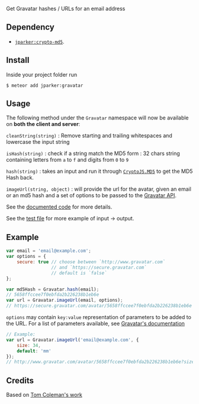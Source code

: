 Get Gravatar hashes / URLs for an email address

Dependency
----------
- [`jparker:crypto-md5`](https://github.com/p-j/meteor-crypto-md5).

Install
-------

Inside your project folder run
```
$ meteor add jparker:gravatar
```

Usage
-----

The following method under the `Gravatar` namespace will now be available
on **both the client and server**:

`cleanString(string)` : Remove starting and trailing whitespaces and lowercase the input string

`isHash(string)` : check if a string match the MD5 form : 32 chars string containing letters from `a` to `f` and digits from `0` to `9`

`hash(string)` : takes an input and run it through [`CryptoJS.MD5`](https://github.com/p-j/meteor-crypto-md5) to get the MD5 Hash back.

`imageUrl(string, object)` : will provide the url for the avatar, given an email or an md5 hash and a set of options to be passed to the [Gravatar API](https://en.gravatar.com/site/implement/images/).

See the [documented code](https://github.com/p-j/meteor-gravatar/blob/master/gravatar.js) for more details.

See the [test file](https://github.com/p-j/meteor-gravatar/blob/master/tests/tests.js) for more example of input -> output.

Example
-------

```javascript
var email = 'email@example.com';
var options = { 
    secure: true // choose between `http://www.gravatar.com` 
                 // and `https://secure.gravatar.com`
                 // default is `false`
}; 

var md5Hash = Gravatar.hash(email);
// 5658ffccee7f0ebfda2b226238b1eb6e
var url = Gravatar.imageUrl(email, options);
// https://secure.gravatar.com/avatar/5658ffccee7f0ebfda2b226238b1eb6e
```

`options` may contain `key:value` representation of parameters to be added to the URL. For a list of parameters available, see [Gravatar's documentation](http://en.gravatar.com/site/implement/images/)

```javascript
// Example:
var url = Gravatar.imageUrl('email@example.com', {
    size: 34,
    default: 'mm'
});
// http://www.gravatar.com/avatar/5658ffccee7f0ebfda2b226238b1eb6e?size=34&default=mm
```

Credits
-------

Based on [Tom Coleman's work](https://github.com/tmeasday/meteor-gravatar)
